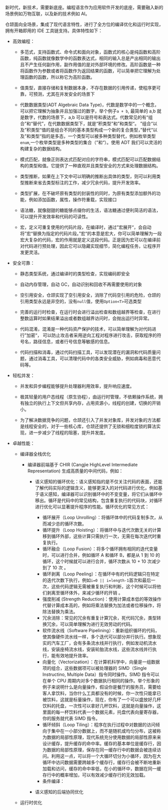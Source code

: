 新时代，新技术，需要新底座。编程语言作为应用软件开发的底座，需要融入新的场景例如万物互联，以及新的技术例如 AI。

仓颉面向全场景，集成了现代语言特性，进行了全方位的编译优化和运行时实现，拥有开箱即用的 IDE 工具链支持。具体特性如下：

- 高效编程：

  - 多范式，支持函数式、命令式和面向对象，函数式的核心是纯函数和高阶函数，纯函数就像数学中的函数表达式，相同的输入总是产出相同的输出且不产生任何副作用，副作用值的是对外部环境的修改。高阶函数是一种将函数作为参数或者将函数作为返回结果的函数，可以简单把它理解为处理函数的函数，所以称它为高阶函数。

  - 值类型，直接存储和复制数据本身，不存在数据的引用传递，使程序更可靠，可预测，尤其在并发安全的场景下

  - 代数数据类型(ADT Algebraic Data Type)，代数是数学中的一个概念，可以把它理解为抽象并且加强过的数字，举个例子`a + b`, 最简单的 a,b 就是数字，代数的场景下，a,b 可以是符号和表达式。代数常见的有“组合”和“替代”，在代数数据类型下，就是“积类型”和”和类型“。
    ”组合“以及”积类型“值的是组合不同的基本类型构成一个新的复合类型，”替代“以及”和类型“指的是多态，一个类型可以被多种类型替代，例如枚举类型`enum`,一个枚举类型是多种类型的集合（”和“）。使用 ADT 我们可以灵活的构建复杂的数据结构。

  - 模式匹配，就像正则表达式匹配对应的字符串，模式匹配可以匹配数据结构的类型和值。它提供了一种直观并且类型安全的方式来处理数据结构。

  - 类型推断，如果在上下文中可以明确的推断出具体的类型，则可以利用类型推断来省去类型标注的工作，减少冗余代码，提升开发效率。

  - 类型扩展，在不破坏原有类型的封装性的同时，为原有类型添加额外的功能，例如添加函数，属性，操作符重载，实现接口

  - 语法糖，就像甜甜的糖能够点缀你的生活，语法糖通过便利简洁的语法，可以提升开发效率和代码的可读性。

  - 宏，定义可重复使用的代码片段，在编译时，通过”宏展开“，会自动将”宏“替换为指定的代码片段。”宏“的本意是宏大，你可以简单理解为一段宏大复杂的代码，宏的作用就是定义这段代码。正是因为宏可以在编译前对代码进行预处理，因此它可以隐藏实现细节，简化编程任务，让程序开发更灵活。

- 安全可靠：

  - 静态类型系统，通过编译时的类型检查，实现编码即安全

  - 自动内存管理，自动 GC，自动识别和回收不再需要使用的对象

  - 空引用安全，仓颉实现了空引用安全，消除了代码空引用的危险，仓颉的引用类型永远是非空的，没有`null`值，使用`Option<T>`可选类型

  - 完善的运行时检查，在运行时会进行溢出检查和数组越界等检查，在进行整数运算时如果结果溢出或者数组越界访问时，会抛出运行时异常。

  - 代码混淆，混淆是一种代码资产保护的技术，可以简单理解为对代码进行”加密“， 可以防止攻击者采用逆向工程对程序进行攻击，获取程序的符号名，路径信息，或者行号信息等敏感的信息。

  - 代码扫描和消毒，通过代码扫描工具，可以发现潜在的漏洞和代码质量问题，通过消毒工具，可以清理代码中的各类安全威胁，例如病毒和恶意代码等。

- 轻松并发：

  - 并发和异步编程能够提升处理器利用效率，提升响应速度。

  - 极其轻量的用户态线程（原生协程），由运行时管理，不依赖操作系统，拥有独立的执行上下文但共享内存，占用资源小，线程的创建，切换的开销小。

  - 为了解决数据竞争的问题，仓颉还引入了并发对象库，并发对象的方法都是线程安全的，对于一些核心库，仓颉还提供了无锁和细粒度锁的算法实现，进一步减少了线程的阻塞，提升并发度。

- 卓越性能：

  - 编译器全栈优化

    - 编译器前端基于 CHIR (Cangjie HighLevel Intermediate Representation) 生成高质量的中间代码，例如：

      - 语义感知的循环优化：语义感知指的是不仅关注代码的表面，还能了解代码实际的逻辑含义，能够更深入的对代码进行优化，例如基于语义感知，编译器可以识别循环中的不变变量，将它们从循环中移出。循环是代码中的常见结构，包含重复执行的代码块，对循环进行优化可以显著提升程序的性能。循环优化的常见方式：

        - 循环展开（Loop Unrolling）：将循环体中的代码复制多次，从而减少总的循环次数。
        - 循环提升（Loop Hoisting）：将循环中与迭代次数无关的计算移到循环外部，这些计算只需执行一次，无需在每次迭代时重复执行。
        - 循环融合（Loop Fusion）：将多个循环拥有相同的迭代变量时，可以进行合并，例如循环 A 和循环 B，都是从 1 到 10 的循环，这个时候就可以进行合并，循环次数从 10 + 10 次减少到了 10 次 。
        - 循环剥离（Loop Peeling）：在循环中有的代码逻辑只在特定的迭代次数下执行，例如`i=0 || i=length-1`首次和最后一次，这些代码逻辑无需被重复执行和判断，这个时候可以将他们剥离至循环体外，来减少循环的开销 。
        - 强度削减 (Strength Reduction)：使用计算成本低的等效操作代替计算成本高的，例如将乘法替换为加法或者位移操作，将除法替换为乘法。
        - 冗余消除：常见的冗余有重复计算冗余，死代码冗余，类型转换冗余，可以简单理解为进行无效劳动的代码。
        - 软件流水线（Software Pipelining）：重新组织循环的代码，使其像硬件流水线一样，多个迭代可以部分并行执行。想象现实的汽车工厂，会有多条流水线并行执行，例如发动机流水线，安装座椅流水线，安装轮胎流水线，这些流水线并行执行，能有效地提升效率。
        - 向量化（Vectorization）：在计算机科学中，向量是一组数据项的组合，这些数据项可以被处理器的 SIMD（Single Instructino, Multiple Data）指令同时操作。SIMD 指令可以在单个 CPU 周期内对多个数据执行相同的操作。举个形象的例子来说明什么是向量操作，假设你是餐厅的服务员，需要给客人拿饮料，当你什么工具都没有的时候，你一次性只能拿已被饮料，这就是标量操作，现在，你有了一个可以盛放好几杯饮料的托盘，一次性可以拿好几杯饮料，这就是向量操作，这里面的每一杯饮料代表一个数据元素，托盘代表向量寄存器，你的服务就代表 SIMD 指令。
        - 循环倾斜（Loop Tiling）：程序在执行过程中对数据的访问倾向于集中在一小部分数据上，而不是随机或均匀分布，这被称为数据的局部性原理，现代系统充分使用数据的局部性原来来设计缓存，提升缓存的命中率。缓存的基本单位是缓存行，因为数据的局部性原理，保存在同一缓存行中的数据会被连续访问。利用这一点，可以将一个大循环切分为小循环，因为在大循环中访问数据需要跨越多个缓存行，缓存行会被不断地重新加载和访问，缓存的命中率低，在小的循环中，数据在同一缓存行中的概率增加，可以有效减少缓存行的无效加载。
        - 条件编译：

      - 语义感知的后端协同优化

  - 运行时优化
